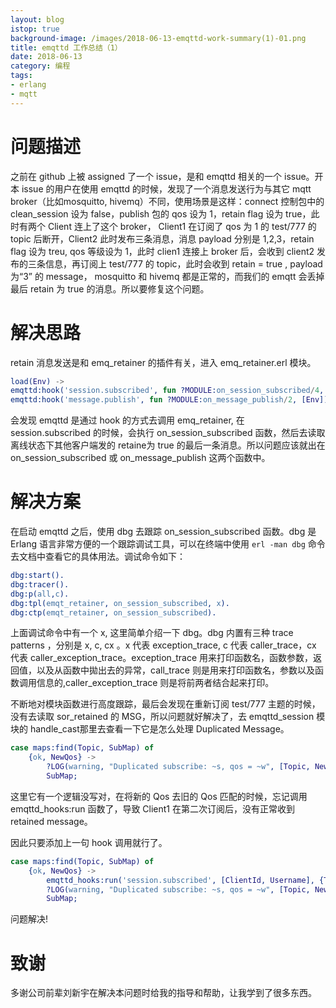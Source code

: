 ```yaml
---
layout: blog
istop: true
background-image: /images/2018-06-13-emqttd-work-summary(1)-01.png
title: emqttd 工作总结（1）
date: 2018-06-13
category: 编程
tags:
- erlang
- mqtt
---
```


# 问题描述
之前在 github 上被 assigned 了一个 issue，是和 emqttd 相关的一个 issue。开本 issue 的用户在使用 emqttd 的时候，发现了一个消息发送行为与其它 mqtt broker（比如mosquitto, hivemq）不同，使用场景是这样：connect 控制包中的 clean_session 设为 false，publish 包的 qos 设为 1，retain flag 设为 true，此时有两个 Client 连上了这个 broker， Client1 在订阅了 qos 为 1 的 test/777 的 topic 后断开，Client2 此时发布三条消息，消息 payload 分别是 1,2,3，retain flag 设为 treu, qos 等级设为 1，此时 clien1 连接上 broker 后，会收到 client2 发布的三条信息，再订阅上 test/777 的 topic，此时会收到 retain = true , payload 为“3” 的 message， mosquitto 和 hivemq 都是正常的，而我们的 emqtt 会丢掉最后 retain 为 true 的消息。所以要修复这个问题。

# 解决思路
retain 消息发送是和 emq_retainer 的插件有关，进入 emq_retainer.erl 模块。

~~~ erlang
load(Env) ->
emqttd:hook('session.subscribed', fun ?MODULE:on_session_subscribed/4, [Env]),
emqttd:hook('message.publish', fun ?MODULE:on_message_publish/2, [Env]).
~~~

会发现 emqttd 是通过 hook 的方式去调用 emq_retainer, 在 session.subscribed 的时候，会执行 on_session_subscribed 函数，然后去读取离线状态下其他客户端发的 retaine为 true 的最后一条消息。所以问题应该就出在 on_session_subscribed 或 on_message_publish 这两个函数中。

# 解决方案
在启动 emqttd 之后，使用 dbg 去跟踪 on_session_subscribed 函数。dbg 是 Erlang 语言非常方便的一个跟踪调试工具，可以在终端中使用 `erl -man dbg` 命令去文档中查看它的具体用法。调试命令如下：
``` erlang
dbg:start().
dbg:tracer().
dbg:p(all,c).
dbg:tpl(emqt_retainer, on_session_subscribed, x).
dbg:ctp(emqt_retainer, on_session_subscribed).
```
上面调试命令中有一个 x, 这里简单介绍一下 dbg。dbg 内置有三种 trace patterns ，分别是 x, c, cx 。x 代表 exception_trace,  c 代表 caller_trace，cx 代表 caller_exception_trace。exception_trace 用来打印函数名，函数参数，返回值，以及从函数中拋出去的异常，call_trace 则是用来打印函数名，参数以及函数调用信息的,caller_exception_trace 则是将前两者结合起来打印。

不断地对模块函数进行高度跟踪，最后会发现在重新订阅 test/777 主题的时候，没有去读取 sor_retained 的 MSG，所以问题就好解决了，去 emqttd_session 模块的 handle_cast那里去查看一下它是怎么处理 Duplicated Message。

~~~ erlang
case maps:find(Topic, SubMap) of
    {ok, NewQos} ->
        ?LOG(warning, "Duplicated subscribe: ~s, qos = ~w", [Topic, NewQos], State),
        SubMap;
~~~

这里它有一个逻辑没写对，在将新的 Qos 去旧的 Qos 匹配的时候，忘记调用 emqttd_hooks:run 函数了，导致 Client1 在第二次订阅后，没有正常收到 retained message。

因此只要添加上一句 hook 调用就行了。
~~~ erlang
case maps:find(Topic, SubMap) of
    {ok, NewQos} ->
        emqttd_hooks:run('session.subscribed', [ClientId, Username], {Topic, Opts}),
        ?LOG(warning, "Duplicated subscribe: ~s, qos = ~w", [Topic, NewQos], State),
        SubMap;
~~~

问题解决!

# 致谢
多谢公司前辈刘新宇在解决本问题时给我的指导和帮助，让我学到了很多东西。　
